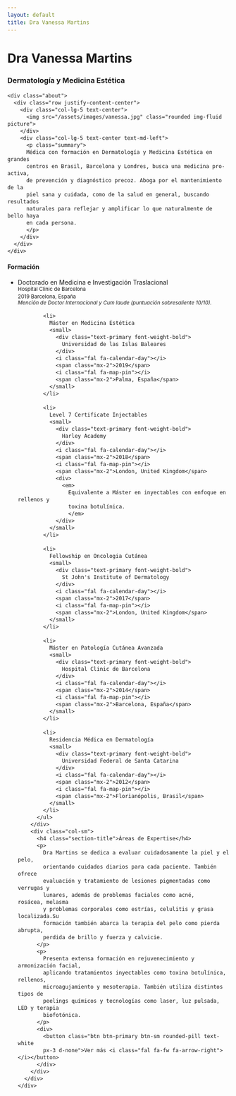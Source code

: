 ```yaml
---
layout: default
title: Dra Vanessa Martins
---
```


<div class="home-page">
  <div class="container">
    <div class="greeting">
      <h1 class="name">Dra Vanessa Martins</h1>
      <h3 class="specialty">Dermatología y Medicina Estética</h3>
    </div>

    <div class="about">
      <div class="row justify-content-center">
        <div class="col-lg-5 text-center">
          <img src="/assets/images/vanessa.jpg" class="rounded img-fluid picture">
        </div>
        <div class="col-lg-5 text-center text-md-left">
          <p class="summary">
          Médica con formación en Dermatología y Medicina Estética en grandes
          centros en Brasil, Barcelona y Londres, busca una medicina pro-activa,
          de prevención y diagnóstico precoz. Aboga por el mantenimiento de la
          piel sana y cuidada, como de la salud en general, buscando resultados
          naturales para reflejar y amplificar lo que naturalmente de bello haya
          en cada persona.
          </p>
        </div>
      </div>
    </div>
  </div>

  <div class="services">
    <div class="container">
      <div class="row">
        <div class="col-sm">
          <h4 class="section-title">Formación</h4>
          <ul class="list-unstyled">
            <li>
              Doctorado en Medicina e Investigación Traslacional
              <small>
                <div class="text-primary font-weight-bold">
                  Hospital Clinic de Barcelona
                </div>
                <i class="fal fa-calendar-day"></i>
                <span class="mx-2">2019</span>
                <i class="fal fa-map-pin"></i>
                <span class="mx-2">Barcelona, España</span>
                <div>
                  <em>
                   Mención de Doctor Internacional y Cum laude (puntuación
                   sobresaliente 10/10).
                  </em>
                </div>
              </small>
            </li>

            <li>
              Máster en Medicina Estética
              <small>
                <div class="text-primary font-weight-bold">
                  Universidad de las Islas Baleares
                </div>
                <i class="fal fa-calendar-day"></i>
                <span class="mx-2">2019</span>
                <i class="fal fa-map-pin"></i>
                <span class="mx-2">Palma, España</span>
              </small>
            </li>

            <li>
              Level 7 Certificate Injectables
              <small>
                <div class="text-primary font-weight-bold">
                  Harley Academy
                </div>
                <i class="fal fa-calendar-day"></i>
                <span class="mx-2">2018</span>
                <i class="fal fa-map-pin"></i>
                <span class="mx-2">London, United Kingdom</span>
                <div>
                  <em>
                    Equivalente a Máster en inyectables con enfoque en rellenos y
                    toxina botulínica.
                    </em>
                </div>
              </small>
            </li>

            <li>
              Fellowship en Oncologia Cutánea
              <small>
                <div class="text-primary font-weight-bold">
                  St John's Institute of Dermatology
                </div>
                <i class="fal fa-calendar-day"></i>
                <span class="mx-2">2017</span>
                <i class="fal fa-map-pin"></i>
                <span class="mx-2">London, United Kingdom</span>
              </small>
            </li>

            <li>
              Máster en Patología Cutánea Avanzada
              <small>
                <div class="text-primary font-weight-bold">
                  Hospital Clinic de Barcelona
                </div>
                <i class="fal fa-calendar-day"></i>
                <span class="mx-2">2014</span>
                <i class="fal fa-map-pin"></i>
                <span class="mx-2">Barcelona, España</span>
              </small>
            </li>

            <li>
              Residencia Médica en Dermatología
              <small>
                <div class="text-primary font-weight-bold">
                  Universidad Federal de Santa Catarina
                </div>
                <i class="fal fa-calendar-day"></i>
                <span class="mx-2">2012</span>
                <i class="fal fa-map-pin"></i>
                <span class="mx-2">Florianópolis, Brasil</span>
              </small>
            </li>
          </ul>
        </div>
        <div class="col-sm">
          <h4 class="section-title">Áreas de Expertise</h4>
          <p>
            Dra Martins se dedica a evaluar cuidadosamente la piel y el pelo,
            orientando cuidados diarios para cada paciente. También ofrece
            evaluación y tratamiento de lesiones pigmentadas como verrugas y
            lunares, además de problemas faciales como acné, rosácea, melasma
            y problemas corporales como estrías, celulitis y grasa localizada.Su
            formación también abarca la terapia del pelo como pierda abrupta,
            perdida de brillo y fuerza y calvicie.
          </p>
          <p>
            Presenta extensa formación en rejuvenecimiento y armonización facial,
            aplicando tratamientos inyectables como toxina botulínica, rellenos,
            microagujamiento y mesoterapia. También utiliza distintos tipos de
            peelings químicos y tecnologías como laser, luz pulsada, LED y terapia
            biofotónica.
          </p>
          <div>
            <button class="btn btn-primary btn-sm rounded-pill text-white
            px-3 d-none">Ver más <i class="fal fa-fw fa-arrow-right"></i></button>
          </div>
        </div>
      </div>
    </div>
  </div>
</div>
